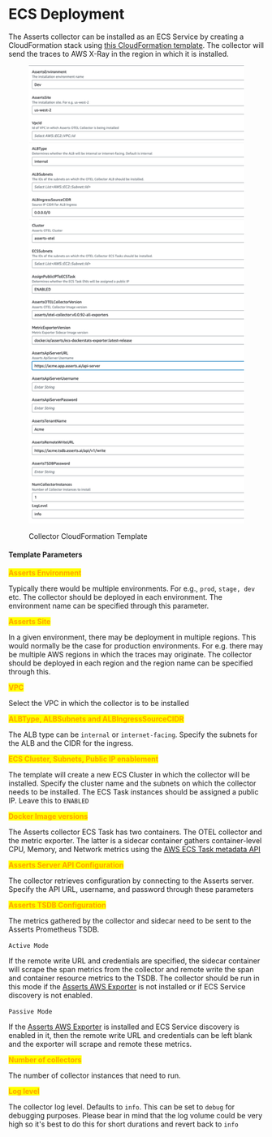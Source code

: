 # ECS Deployment

The Asserts collector can be installed as an ECS Service by creating a CloudFormation stack using [this CloudFormation template](https://s3.us-west-2.amazonaws.com/downloads.asserts.ai/asserts-otel-collector/ecs/v1/otel-collector-main-aws.yaml). The collector will send the traces to AWS X-Ray in the region in which it is installed.&#x20;

<figure><img src="../../../../.gitbook/assets/image.png" alt="" width="563"><figcaption><p>Collector CloudFormation Template</p></figcaption></figure>

#### Template Parameters

<mark style="color:orange;">**Asserts Environment**</mark>

Typically there would be multiple environments. For e.g., `prod`, `stage, dev` etc. The collector should be deployed in each environment. The environment name can be specified through this parameter.&#x20;

<mark style="color:orange;">**Asserts Site**</mark>

In a given environment, there may be deployment in multiple regions. This would normally be the case for production environments. For e.g. there may be multiple AWS regions in which the traces may originate. The collector should be deployed in each region and the region name can be specified through this.

<mark style="color:orange;">**VPC**</mark>

Select the VPC in which the collector is to be installed

<mark style="color:orange;">**ALBType, ALBSubnets and ALBIngressSourceCIDR**</mark>

The ALB type can be `internal` or `internet-facing`. Specify the subnets for the ALB and the CIDR for the ingress.

<mark style="color:orange;">**ECS Cluster, Subnets, Public IP enablement**</mark>

The template will create a new ECS Cluster in which the collector will be installed. Specify the cluster name and the subnets on which the collector needs to be installed. The ECS Task instances should be assigned a public IP. Leave this to `ENABLED`

<mark style="color:orange;">**Docker Image versions**</mark>

The Asserts collector ECS Task has two containers. The OTEL collector and the metric exporter. The latter is a sidecar container gathers container-level CPU, Memory, and Network metrics using the [AWS ECS Task metadata API](https://docs.aws.amazon.com/AmazonECS/latest/developerguide/task-metadata-endpoint.html) &#x20;

<mark style="color:orange;">**Asserts Server API Configuration**</mark>

The collector retrieves configuration by connecting to the Asserts server. Specify the API URL, username, and password through these parameters

<mark style="color:orange;">**Asserts TSDB Configuration**</mark>

The metrics gathered by the collector and sidecar need to be sent to the Asserts Prometheus TSDB.&#x20;

`Active Mode`

If the remote write URL and credentials are specified, the sidecar container will scrape the span metrics from the collector and remote write the span and container resource metrics to the TSDB. The collector should be run in this mode if the [Asserts AWS Exporter](../../../data-source/aws-cloudwatch/aws-exporter.md) is not installed or if ECS Service discovery is not enabled.&#x20;

`Passive Mode`

If the [Asserts AWS Exporter](../../../data-source/aws-cloudwatch/aws-exporter.md) is installed and ECS Service discovery is enabled in it, then the remote write URL and credentials can be left blank and the exporter will scrape and remote these metrics.

<mark style="color:orange;">**Number of collectors**</mark>&#x20;

The number of collector instances that need to run.

<mark style="color:orange;">**Log level**</mark>&#x20;

The collector log level. Defaults to `info`. This can be set to `debug` for debugging purposes. Please bear in mind that the log volume could be very high so it's best to do this for short durations and revert back to `info`
